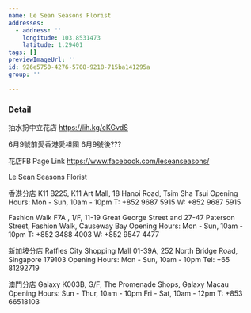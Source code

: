 ```yaml
---
name: Le Sean Seasons Florist
addresses:
  - address: ''
    longitude: 103.8531473
    latitude: 1.29401
tags: []
previewImageUrl: ''
id: 926e5750-4276-5708-9218-715ba141295a
group: ''

---
```

### Detail
抽水扮中立花店
https://lih.kg/cKGvdS

6月9號前愛香港愛祖國
6月9號後???

花店FB Page Link
https://www.facebook.com/leseanseasons/

Le Sean Seasons Florist

香港分店
K11
B225, K11 Art Mall, 18 Hanoi Road, Tsim Sha Tsui
Opening Hours: Mon - Sun, 10am - 10pm
T: +852 9687 5915 W: +852 9687 5915
 
Fashion Walk
F7A , 1/F, 11-19 Great George Street and 27-47 Paterson Street,
Fashion Walk, Causeway Bay
Opening Hours: Mon - Sun, 10am - 10pm
T: +852 3488 4003 W: +852 9547 4477

新加坡分店
Raffles City Shopping Mall
01-39A, 252 North Bridge Road, Singapore 179103
Opening Hours: Mon - Sun, 10am - 10pm
Tel: +65 81292719
 
澳門分店
Galaxy
K003B, G/F, The Promenade Shops, Galaxy Macau
Opening Hours: Sun - Thur, 10am - 10pm
Fri - Sat, 10am - 12pm
T: +853 66518103
